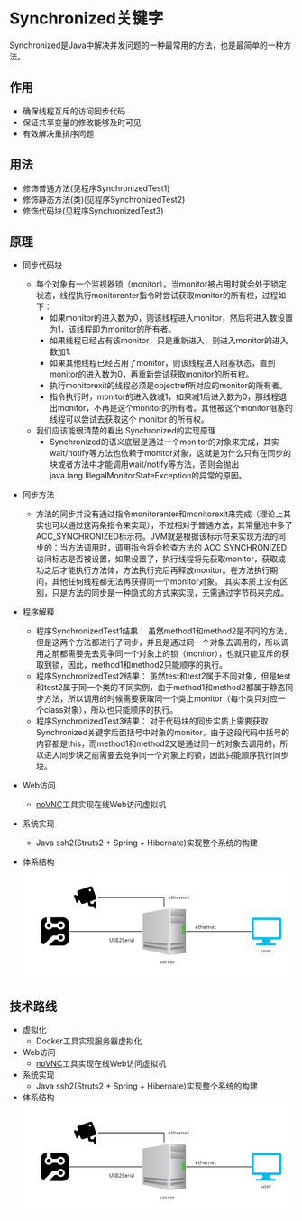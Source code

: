 # Synchronized关键字

  Synchronized是Java中解决并发问题的一种最常用的方法，也是最简单的一种方法。

## 作用
* 确保线程互斥的访问同步代码
* 保证共享变量的修改能够及时可见
* 有效解决重排序问题

## 用法
* 修饰普通方法(见程序SynchronizedTest1)
* 修饰静态方法(类)(见程序SynchronizedTest2)
* 修饰代码块(见程序SynchronizedTest3)

## 原理
* 同步代码块
  * 每个对象有一个监视器锁（monitor）。当monitor被占用时就会处于锁定状态，线程执行monitorenter指令时尝试获取monitor的所有权，过程如下：
    * 如果monitor的进入数为0，则该线程进入monitor，然后将进入数设置为1，该线程即为monitor的所有者。
    * 如果线程已经占有该monitor，只是重新进入，则进入monitor的进入数加1.
    * 如果其他线程已经占用了monitor，则该线程进入阻塞状态，直到monitor的进入数为0，再重新尝试获取monitor的所有权。
    * 执行monitorexit的线程必须是objectref所对应的monitor的所有者。
    * 指令执行时，monitor的进入数减1，如果减1后进入数为0，那线程退出monitor，不再是这个monitor的所有者。其他被这个monitor阻塞的线程可以尝试去获取这个 monitor 的所有权。
  * 我们应该能很清楚的看出 Synchronized的实现原理
    * Synchronized的语义底层是通过一个monitor的对象来完成，其实wait/notify等方法也依赖于monitor对象，这就是为什么只有在同步的块或者方法中才能调用wait/notify等方法，否则会抛出java.lang.IllegalMonitorStateException的异常的原因。
* 同步方法
  * 方法的同步并没有通过指令monitorenter和monitorexit来完成（理论上其实也可以通过这两条指令来实现），不过相对于普通方法，其常量池中多了ACC_SYNCHRONIZED标示符。JVM就是根据该标示符来实现方法的同步的：当方法调用时，调用指令将会检查方法的 ACC_SYNCHRONIZED 访问标志是否被设置，如果设置了，执行线程将先获取monitor，获取成功之后才能执行方法体，方法执行完后再释放monitor。在方法执行期间，其他任何线程都无法再获得同一个monitor对象。 其实本质上没有区别，只是方法的同步是一种隐式的方式来实现，无需通过字节码来完成。 
* 程序解释
  * 程序SynchronizedTest1结果： 虽然method1和method2是不同的方法，但是这两个方法都进行了同步，并且是通过同一个对象去调用的，所以调用之前都需要先去竞争同一个对象上的锁（monitor），也就只能互斥的获取到锁，因此，method1和method2只能顺序的执行。
  * 程序SynchronizedTest2结果： 虽然test和test2属于不同对象，但是test和test2属于同一个类的不同实例，由于method1和method2都属于静态同步方法，所以调用的时候需要获取同一个类上monitor（每个类只对应一个class对象），所以也只能顺序的执行。
  * 程序SynchronizedTest3结果： 对于代码块的同步实质上需要获取Synchronized关键字后面括号中对象的monitor，由于这段代码中括号的内容都是this，而method1和method2又是通过同一的对象去调用的，所以进入同步块之前需要去竞争同一个对象上的锁，因此只能顺序执行同步块。




* Web访问
  * [noVNC](https://github.com/novnc/noVNC)工具实现在线Web访问虚拟机
* 系统实现
  * Java ssh2(Struts2 + Spring + Hibernate)实现整个系统的构建
* 体系结构<br>
  ![系统体系结构](https://github.com/amateur-RD/Embedded-Virtual-Online-System/raw/master/系统截图/体系结构.png)

## 技术路线
* 虚拟化
  * Docker工具实现服务器虚拟化
* Web访问
  * [noVNC](https://github.com/novnc/noVNC)工具实现在线Web访问虚拟机
* 系统实现
  * Java ssh2(Struts2 + Spring + Hibernate)实现整个系统的构建
* 体系结构<br>
  ![系统体系结构](https://github.com/amateur-RD/Embedded-Virtual-Online-System/raw/master/系统截图/体系结构.png)
